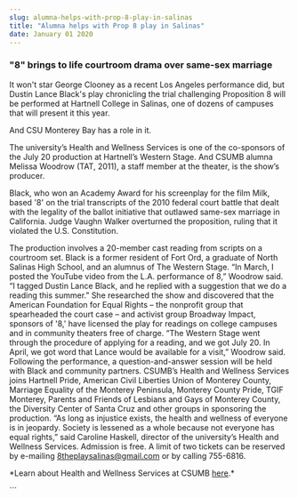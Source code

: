 ```yaml
---
slug: alumna-helps-with-prop-8-play-in-salinas
title: "Alumna helps with Prop 8 play in Salinas"
date: January 01 2020
---
```


 
<h3>"8" brings to life courtroom drama over same-sex marriage</h3>
<p>
  It won't star George Clooney as a recent Los Angeles performance did, but
  Dustin Lance Black's play chronicling the trial challenging Proposition 8 will
  be performed at Hartnell College in Salinas, one of dozens of campuses that
  will present it this year.
</p>
<p>And CSU Monterey Bay has a role in it.</p>
<p>
  The university’s Health and Wellness Services is one of the co&#45;sponsors of
  the July 20 production at Hartnell’s Western Stage. And CSUMB alumna Melissa
  Woodrow &#40;TAT, 2011&#41;, a staff member at the theater, is the show’s
  producer.
</p>
<p>
  Black, who won an Academy Award for his screenplay for the film Milk, based
  '8' on the trial transcripts of the 2010 federal court battle that dealt with
  the legality of the ballot initiative that outlawed same&#45;sex marriage in
  California. Judge Vaughn Walker overturned the proposition, ruling that it
  violated the U.S. Constitution.
</p>
<p>
  The production involves a 20&#45;member cast reading from scripts on a
  courtroom set. Black is a former resident of Fort Ord, a graduate of North
  Salinas High School, and an alumnus of The Western Stage. “In March, I posted
  the YouTube video from the L.A. performance of 8,” Woodrow said. “I tagged
  Dustin Lance Black, and he replied with a suggestion that we do a reading this
  summer.” She researched the show and discovered that the American Foundation
  for Equal Rights – the nonprofit group that spearheaded the court case – and
  activist group Broadway Impact, sponsors of '8,' have licensed the play for
  readings on college campuses and in community theaters free of charge. “The
  Western Stage went through the procedure of applying for a reading, and we got
  July 20. In April, we got word that Lance would be available for a visit,”
  Woodrow said. Following the performance, a question&#45;and&#45;answer session
  will be held with Black and community partners. CSUMB’s Health and Wellness
  Services joins Hartnell Pride, American Civil Liberties Union of Monterey
  County, Marriage Equality of the Monterey Peninsula, Monterey County Pride,
  TGIF Monterey, Parents and Friends of Lesbians and Gays of Monterey County,
  the Diversity Center of Santa Cruz and other groups in sponsoring the
  production. “As long as injustice exists, the health and wellness of everyone
  is in jeopardy. Society is lessened as a whole because not everyone has equal
  rights,” said Caroline Haskell, director of the university’s Health and
  Wellness Services. Admission is free. A limit of two tickets can be reserved
  by e&#45;mailing
  <a
    href="&#x6d;&#97;&#105;l&#x74;&#x6f;&#58;8&#x74;&#x68;&#101;&#112;&#x6c;&#x61;&#121;&#115;&#x61;&#x6c;&#105;&#110;&#x61;&#x73;&#64;&#103;&#x6d;&#x61;&#105;&#108;.&#x63;&#x6f;&#109;"
    >8theplaysalinas@gmail.com</a
  >
  or by calling 755&#45;6816.
</p>
<p>
  &#42;Learn about Health and Wellness Services at CSUMB
  <a href="https://pgcc.csumb.edu/health&#45;wellness&#45;services">here</a
  >.&#42;
</p>
```
